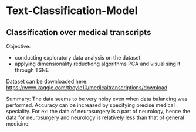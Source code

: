 # Text-Classification-Model

## Classification over medical transcripts
Objective:
* conducting exploratory data analysis on the dataset
* applying dimensionality reductiong algorithms PCA and visualising it through TSNE 

Dataset can be downloaded here: https://www.kaggle.com/tboyle10/medicaltranscriptions/download

Summary:
The data seems to be very noisy even when data balancing was performed. Accuracy can be increased by specifying precise medical speciality. For ex: the data of neurosurgery is a part of neurology, hence the data for neurosurgery and neurology is relatively less than that of general medicine.
